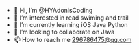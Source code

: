 - 👋 Hi, I’m @HYAdonisCoding
- 👀 I’m interested in read swiming and trail
- 🌱 I’m currently learning iOS Java Python
- 💞️ I’m looking to collaborate on Java
- 📫 How to reach me 296786475@qq.com

<!---
HYAdonisCoding/HYAdonisCoding is a ✨ special ✨ repository because its `README.md` (this file) appears on your GitHub profile.
You can click the Preview link to take a look at your changes.
--->
